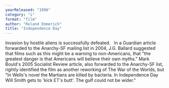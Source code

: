 ```yaml
---
yearReleased: "1996"
category: "i"
format: "film"
author: "Roland Emmerich"
title: "Independence Day"
---
```

Invasion by hostile aliens is successfully defeated.
 
In a Guardian article forwarded to the Anarchy-SF  mailing list in 2004, J.G. Ballard suggested that films such as this might be a  warning to non-Americans, that "the greatest danger is that Americans will  believe their own myths." Mark Bould's 2005 Socialist Review article,  also forwarded to the Anarchy-SF list, rightly identified the film as another  reworking of The War of the Worlds, but "In Wells's novel the Martians  are killed by bacteria. In Independence Day Will Smith gets to 'kick ET's butt'.  The gulf could not be wider."